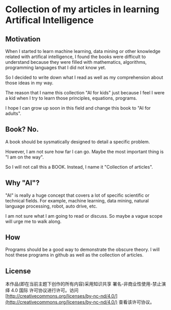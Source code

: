 # Collection of my articles in learning Artifical Intelligence

## Motivation

When I started to learn machine learning, data mining or other knowledge related with artifical intelligence, I found the books were difficult to understand because they were filled with mathematics, algorithms, programming languages that I did not know yet.

So I decided to write down what I read as well as my comprehension about those ideas in my way.

The reason that I name this collection "AI for kids" just because I feel I were a kid when I try to learn those principles, equations, programs.

I hope I can grow up soon in this field and change this book to "AI for adults".

## Book? No.

A book should be sysmatically designed to detail a specific problem.

However, I am not sure how far I can go. Maybe the most important thing is "I am on the way".

So I will not call this a BOOK. Instead, I name it "Collection of articles".

## Why "AI"?

"AI" is really a huge concept that covers a lot of specific scientific or technical fields. For example, machine learning, data mining, natural language processing, robot, auto drive, etc.

I am not sure what I am going to read or discuss. So maybe a vague scope will urge me to walk along.

## How

Programs should be a good way to demonstrate  the obscure theory. I will host these programs in github as well as the collection of articles.

## License

本作品\(即在当前主题下创作的所有内容\)采用知识共享 署名-非商业性使用-禁止演绎 4.0 国际 许可协议进行许可。访问 [http://creativecommons.org/licenses/by-nc-nd/4.0/](http://creativecommons.org/licenses/by-nc-nd/4.0/) 查看该许可协议。

